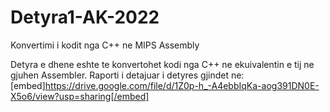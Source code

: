 # Detyra1-AK-2022
Konvertimi i kodit nga C++ ne MIPS Assembly

Detyra e dhene eshte te konvertohet kodi nga C++ ne ekuivalentin e tij ne gjuhen Assembler.
Raporti i detajuar i detyres gjindet ne: [embed]https://drive.google.com/file/d/1Z0p-h_-A4ebbIqKa-aog391DN0E-X5o6/view?usp=sharing[/embed]
